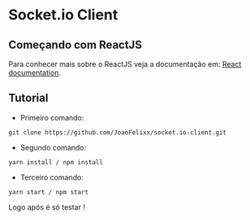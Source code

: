 # Socket.io Client  

## Começando com ReactJS

Para conhecer mais sobre o ReactJS veja a documentação em: [React documentation](https://reactjs.org/).

## Tutorial

* Primeiro comando: 
```
git clone https://github.com/JoaoFelixx/socket.io-client.git
```

* Segundo comando: 
```
yarn install / npm install  
``` 

* Terceiro comando: 
```
yarn start / npm start  
``` 

Logo após é só testar !